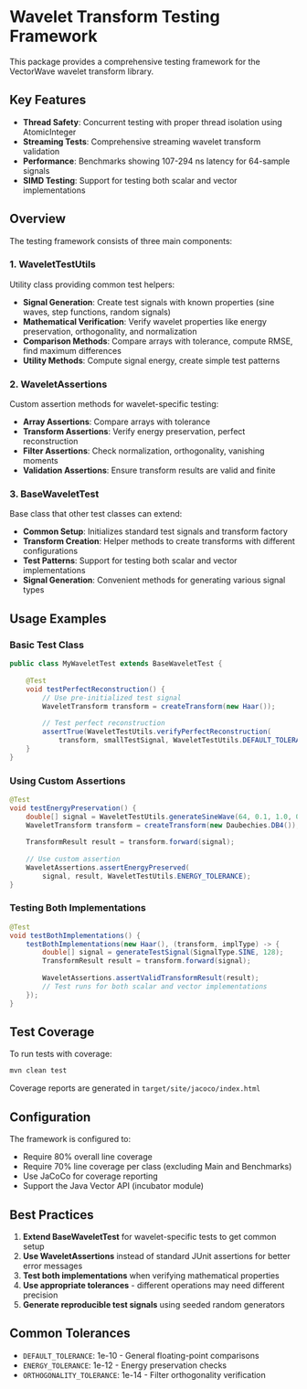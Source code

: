 # Wavelet Transform Testing Framework

This package provides a comprehensive testing framework for the VectorWave wavelet transform library.

## Key Features

- **Thread Safety**: Concurrent testing with proper thread isolation using AtomicInteger
- **Streaming Tests**: Comprehensive streaming wavelet transform validation
- **Performance**: Benchmarks showing 107-294 ns latency for 64-sample signals
- **SIMD Testing**: Support for testing both scalar and vector implementations

## Overview

The testing framework consists of three main components:

### 1. WaveletTestUtils
Utility class providing common test helpers:
- **Signal Generation**: Create test signals with known properties (sine waves, step functions, random signals)
- **Mathematical Verification**: Verify wavelet properties like energy preservation, orthogonality, and normalization
- **Comparison Methods**: Compare arrays with tolerance, compute RMSE, find maximum differences
- **Utility Methods**: Compute signal energy, create simple test patterns

### 2. WaveletAssertions
Custom assertion methods for wavelet-specific testing:
- **Array Assertions**: Compare arrays with tolerance
- **Transform Assertions**: Verify energy preservation, perfect reconstruction
- **Filter Assertions**: Check normalization, orthogonality, vanishing moments
- **Validation Assertions**: Ensure transform results are valid and finite

### 3. BaseWaveletTest
Base class that other test classes can extend:
- **Common Setup**: Initializes standard test signals and transform factory
- **Transform Creation**: Helper methods to create transforms with different configurations
- **Test Patterns**: Support for testing both scalar and vector implementations
- **Signal Generation**: Convenient methods for generating various signal types

## Usage Examples

### Basic Test Class
```java
public class MyWaveletTest extends BaseWaveletTest {
    
    @Test
    void testPerfectReconstruction() {
        // Use pre-initialized test signal
        WaveletTransform transform = createTransform(new Haar());
        
        // Test perfect reconstruction
        assertTrue(WaveletTestUtils.verifyPerfectReconstruction(
            transform, smallTestSignal, WaveletTestUtils.DEFAULT_TOLERANCE));
    }
}
```

### Using Custom Assertions
```java
@Test
void testEnergyPreservation() {
    double[] signal = WaveletTestUtils.generateSineWave(64, 0.1, 1.0, 0.0);
    WaveletTransform transform = createTransform(new Daubechies.DB4());
    
    TransformResult result = transform.forward(signal);
    
    // Use custom assertion
    WaveletAssertions.assertEnergyPreserved(
        signal, result, WaveletTestUtils.ENERGY_TOLERANCE);
}
```

### Testing Both Implementations
```java
@Test
void testBothImplementations() {
    testBothImplementations(new Haar(), (transform, implType) -> {
        double[] signal = generateTestSignal(SignalType.SINE, 128);
        TransformResult result = transform.forward(signal);
        
        WaveletAssertions.assertValidTransformResult(result);
        // Test runs for both scalar and vector implementations
    });
}
```

## Test Coverage

To run tests with coverage:
```bash
mvn clean test
```

Coverage reports are generated in `target/site/jacoco/index.html`

## Configuration

The framework is configured to:
- Require 80% overall line coverage
- Require 70% line coverage per class (excluding Main and Benchmarks)
- Use JaCoCo for coverage reporting
- Support the Java Vector API (incubator module)

## Best Practices

1. **Extend BaseWaveletTest** for wavelet-specific tests to get common setup
2. **Use WaveletAssertions** instead of standard JUnit assertions for better error messages
3. **Test both implementations** when verifying mathematical properties
4. **Use appropriate tolerances** - different operations may need different precision
5. **Generate reproducible test signals** using seeded random generators

## Common Tolerances

- `DEFAULT_TOLERANCE`: 1e-10 - General floating-point comparisons
- `ENERGY_TOLERANCE`: 1e-12 - Energy preservation checks
- `ORTHOGONALITY_TOLERANCE`: 1e-14 - Filter orthogonality verification